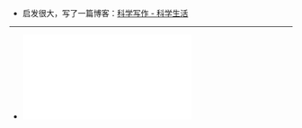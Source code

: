 - 启发很大，写了一篇博客：[科学写作 - 科学生活](https://861204.xyz/2022/03/%E7%A7%91%E5%AD%A6%E5%86%99%E4%BD%9C/)
- ---
- ![卡片笔记写作法_如何实现从阅读到写作.pdf](../assets/卡片笔记写作法_如何实现从阅读到写作_聪_by_申克阿伦斯_z_lib_org_1646494157638_0.pdf)